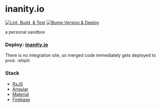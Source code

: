 # inanity.io

[![Lint, Build, & Test](https://github.com/kubikowski/inanity/actions/workflows/test.yml/badge.svg)](https://github.com/kubikowski/inanity/actions/workflows/test.yml)
[![Bump Version & Deploy](https://github.com/kubikowski/inanity/actions/workflows/deploy.yml/badge.svg)](https://github.com/kubikowski/inanity/actions/workflows/deploy.yml)

a personal sandbox

### Deploy: [inanity.io](https://inanity.io)

There is no integration site, so merged code immediately gets deployed to prod. :shipit:

### Stack

- [RxJS](https://rxjs.dev/)
- [Angular](https://angular.io/)
- [Material](https://material.angular.io/)
- [Firebase](https://console.firebase.google.com/)
